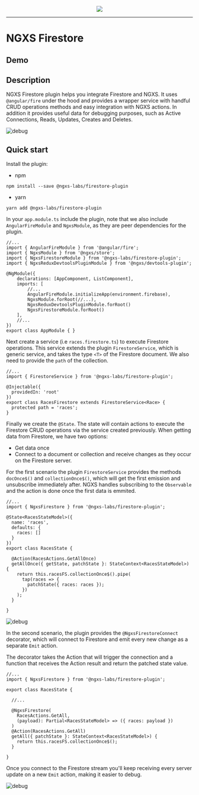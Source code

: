 <p align="center">
  <img src="https://raw.githubusercontent.com/ngxs-labs/emitter/master/docs/assets/logo.png">
</p>

---

# NGXS Firestore

## Demo

## Description

NGXS Firestore plugin helps you integrate Firestore and NGXS. It uses `@angular/fire` under the hood and provides a wrapper service with handful CRUD operations methods and easy integration with NGXS actions. In addition it provides useful data for debugging purposes, such as Active Connections, Reads, Updates, Creates and Deletes.

![debug](https://raw.githubusercontent.com/ngxs-labs/firebase-plugin/master/docs/assets/readme_debug_data.png)

## Quick start

Install the plugin:

* npm

```console
npm install --save @ngxs-labs/firestore-plugin
```

* yarn

```console
yarn add @ngxs-labs/firestore-plugin
```

In your `app.module.ts` include the plugin, note that we also include `AngularFireModule` and `NgxsModule`, as they are peer dependencies for the plugin.
```
//...
import { AngularFireModule } from '@angular/fire';
import { NgxsModule } from '@ngxs/store';
import { NgxsFirestoreModule } from '@ngxs-labs/firestore-plugin';
import { NgxsReduxDevtoolsPluginModule } from '@ngxs/devtools-plugin';

@NgModule({
    declarations: [AppComponent, ListComponent],
    imports: [
        //...
        AngularFireModule.initializeApp(environment.firebase),
        NgxsModule.forRoot(//...),      
        NgxsReduxDevtoolsPluginModule.forRoot()
        NgxsFirestoreModule.forRoot()
    ],
    //...
})
export class AppModule { }
```

Next create a service (i.e `races.firestore.ts`) to execute Firestore operations. This service extends the plugin `FirestoreService`, which is generic service, and takes the type `<T>` of the Firestore document. We also need to provide the `path` of the collection.

```
//...
import { FirestoreService } from '@ngxs-labs/firestore-plugin';

@Injectable({
  providedIn: 'root'
})
export class RacesFirestore extends FirestoreService<Race> {
  protected path = 'races';
}

```

Finally we create the `@State`. The state will contain actions to execute the Firestore CRUD operations via the service created previously. When getting data from Firestore, we have two options:

* Get data once
* Connect to a document or collection and receive changes as they occur on the Firestore server.

For the first scenario the plugin `FirestoreService` provides the methods `docOnce$()` and `collectionOnce$()`, which will get the first emission and unsubscribe immediately after. NGXS handles subscribing to the `Observable` and the action is done once the first data is emmited.

```
//...
import { NgxsFirestore } from '@ngxs-labs/firestore-plugin';

@State<RacesStateModel>({
  name: 'races',
  defaults: {
    races: []
  }
})
export class RacesState {

  @Action(RacesActions.GetAllOnce)
  getAllOnce({ getState, patchState }: StateContext<RacesStateModel>) {
    return this.racesFS.collectionOnce$().pipe(
      tap(races => {        
        patchState({ races: races });      
      })
    );
  }

}
```

![debug](https://raw.githubusercontent.com/ngxs-labs/firebase-plugin/master/docs/assets/readme_get_all_once.png)

In the second scenario, the plugin provides the `@NgxsFirestoreConnect` decorator, which will connect to Firestore and emit every new change as a separate `Emit` action.

The decorator takes the Action that will trigger the connection and a function that receives the Action result and return the patched state value.

```
//...
import { NgxsFirestore } from '@ngxs-labs/firestore-plugin';

export class RacesState {

  //...

  @NgxsFirestore(
    RacesActions.GetAll,
    (payload): Partial<RacesStateModel> => ({ races: payload })
  )
  @Action(RacesActions.GetAll)
  getAll({ patchState }: StateContext<RacesStateModel>) {
    return this.racesFS.collectionOnce$();
  }

}
```

Once you connect to the Firestore stream you'll keep receiving every server update on a new `Emit` action, making it easier to debug.


![debug](https://raw.githubusercontent.com/ngxs-labs/firebase-plugin/master/docs/assets/readme_actions_emit.gif)